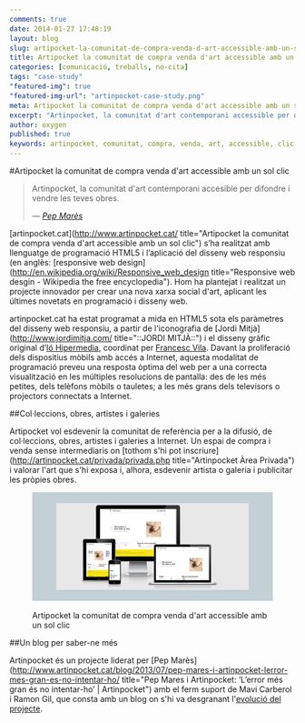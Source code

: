 ```yaml
---
comments: true
date: 2014-01-27 17:48:19
layout: blog
slug: artipocket-la-comunitat-de-compra-venda-d-art-accessible-amb-un-sol-clic
title: Artipocket la comunitat de compra venda d'art accessible amb un sol clic
categories: [comunicació, treballs, no-cita]
tags: "case-study"
"featured-img": true
"featured-img-url": "artinpocket-case-study.png"
meta: Artipocket la comunitat de compra venda d'art accessible amb un sol clic
excerpt: "Artinpocket, la comunitat d'art contemporani accessible per difondre i vendre les teves obres."
author: oxygen
published: true
keywords: artinpocket, comunitat, compra, venda, art, accessible, clic
---
```


#Artipocket la comunitat de compra venda d'art accessible amb un sol clic

<blockquote>
	<p>Artinpocket, la comunitat d'art contemporani accesible per difondre i vendre les teves obres.</p>
	<footer>
		&mdash; <cite><a href="{{ page.url }}" title="{{ page.title }}">Pep Marès</a></cite>
	</footer>
</blockquote>

[artinpocket.cat](http://www.artinpocket.cat/ title="Artipocket la comunitat de compra venda d'art accessible amb un sol clic") s’ha realitzat amb llenguatge de programació HTML5 i l’aplicació del disseny web responsiu (en anglès: [responsive web design](http://en.wikipedia.org/wiki/Responsive_web_design title="Responsive web desgin - Wikipedia the free encyclopedia"). Hom ha plantejat i realitzat un projecte innovador per crear una nova xarxa social d'art, aplicant les últimes novetats en programació i disseny web.

artinpocket.cat ha estat programat a mida en HTML5 sota els paràmetres del disseny web responsiu, a partir de l'iconografia de [Jordi Mitjà](http://www.jordimitja.com/ title="::JORDI MITJ&Agrave;::") i el disseny gràfic original d’[Ió Hipermedia](http://www.iohipermedia.com/), coordinat per [Francesc Vila](http://www.francescvila.cat/). Davant la proliferació dels dispositius mòbils amb accés a Internet, aquesta modalitat de programació preveu una resposta òptima del web per a una correcta visualització en les múltiples resolucions de pantalla: des de les més petites, dels telèfons mòbils o tauletes; a les més grans dels televisors o projectors connectats a Internet.

##Col·leccions, obres, artistes i galeries

Artipocket vol esdevenir la comunitat de referència per a la difusió, de col·leccions, obres, artistes i galeries a Internet. Un espai de compra i venda sense intermediaris on [tothom s'hi pot inscriure](http://artinpocket.cat/privada/privada.php title="Artinpocket Àrea Privada") i valorar l'art que s'hi exposa i, alhora, esdevenir artista o galeria i publicitar les pròpies obres.

<figure class="hidden-xs hidden-sm"><img src="/assets/img/artinpocket-full-width-snapshot.png" /><figcaption><p>Artipocket la comunitat de compra venda d'art accessible amb un sol clic</p></figcaption></figure>

##Un blog per saber-ne més

Artinpocket és un projecte liderat per [Pep Marès](http://www.artinpocket.cat/blog/2013/07/pep-mares-i-artinpocket-lerror-mes-gran-es-no-intentar-ho/ title="Pep Mares i Artinpocket: &#8216;L&#8217;error més gran és no intentar-ho&#8217; | Artinpocket") amb el ferm suport de Mavi Carberol i Ramon Gil, que consta amb un blog on s'hi va desgranant l'[evolució del projecte](http://www.artinpocket.cat/blog/).